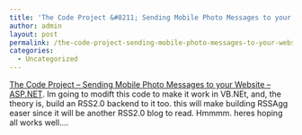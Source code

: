 ```yaml
---
title: 'The Code Project &#8211; Sending Mobile Photo Messages to your Website &#8211; ASP.NET'
author: admin
layout: post
permalink: /the-code-project-sending-mobile-photo-messages-to-your-website-aspnet/
categories:
  - Uncategorized
---
```

[The Code Project &#8211; Sending Mobile Photo Messages to your Website &#8211; ASP.NET][1]. Im going to modift this code to make it work in VB.NEt, and, the theory is, build an RSS2.0 backend to it too. this will make building RSSAgg easer since it will be another RSS2.0 blog to read. Hmmmm. heres hoping all works well&#8230;.

 [1]: http://www.codeproject.com/aspnet/Photo_Messaging_to_Web.asp